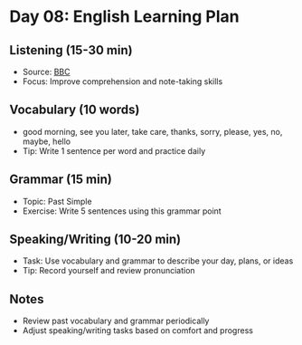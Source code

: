 # Day 08: English Learning Plan

## Listening (15-30 min)
- Source: [BBC](https://www.bbc.co.uk/learningenglish)
- Focus: Improve comprehension and note-taking skills

## Vocabulary (10 words)
- good morning, see you later, take care, thanks, sorry, please, yes, no, maybe, hello
- Tip: Write 1 sentence per word and practice daily

## Grammar (15 min)
- Topic: Past Simple
- Exercise: Write 5 sentences using this grammar point

## Speaking/Writing (10-20 min)
- Task: Use vocabulary and grammar to describe your day, plans, or ideas
- Tip: Record yourself and review pronunciation

## Notes
- Review past vocabulary and grammar periodically
- Adjust speaking/writing tasks based on comfort and progress

